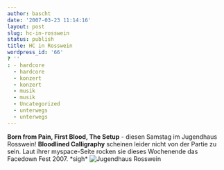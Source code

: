 ```yaml
---
author: bascht
date: '2007-03-23 11:14:16'
layout: post
slug: hc-in-rosswein
status: publish
title: HC in Rosswein
wordpress_id: '66'
? ''
: - hardcore
  - hardcore
  - konzert
  - konzert
  - musik
  - musik
  - Uncategorized
  - unterwegs
  - unterwegs
---
```


**Born from Pain, First Blood, The Setup** - diesen Samstag im
Jugendhaus Rosswein! **Bloodlined Calligraphy** scheinen leider
nicht von der Partie zu sein. Laut ihrer myspace-Seite rocken sie
dieses Wochenende das Facedown Fest 2007. \*sigh\*
![Jugendhaus Rosswein](http://www.jugendhaus-rosswein.de/events/born%20from%20pain.jpg "Jugendhaus Rosswein")




